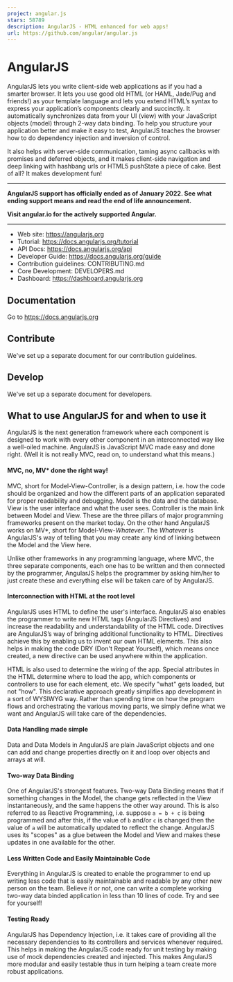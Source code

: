 ```yaml
---
project: angular.js
stars: 58789
description: AngularJS - HTML enhanced for web apps!
url: https://github.com/angular/angular.js
---
```


AngularJS
=========

AngularJS lets you write client-side web applications as if you had a smarter browser. It lets you use good old HTML (or HAML, Jade/Pug and friends!) as your template language and lets you extend HTML’s syntax to express your application’s components clearly and succinctly. It automatically synchronizes data from your UI (view) with your JavaScript objects (model) through 2-way data binding. To help you structure your application better and make it easy to test, AngularJS teaches the browser how to do dependency injection and inversion of control.

It also helps with server-side communication, taming async callbacks with promises and deferred objects, and it makes client-side navigation and deep linking with hashbang urls or HTML5 pushState a piece of cake. Best of all? It makes development fun!

* * *

**AngularJS support has officially ended as of January 2022. See what ending support means and read the end of life announcement.**

**Visit angular.io for the actively supported Angular.**

* * *

-   Web site: https://angularjs.org
-   Tutorial: https://docs.angularjs.org/tutorial
-   API Docs: https://docs.angularjs.org/api
-   Developer Guide: https://docs.angularjs.org/guide
-   Contribution guidelines: CONTRIBUTING.md
-   Core Development: DEVELOPERS.md
-   Dashboard: https://dashboard.angularjs.org

Documentation
-------------

Go to https://docs.angularjs.org

Contribute
----------

We've set up a separate document for our contribution guidelines.

Develop
-------

We've set up a separate document for developers.

What to use AngularJS for and when to use it
--------------------------------------------

AngularJS is the next generation framework where each component is designed to work with every other component in an interconnected way like a well-oiled machine. AngularJS is JavaScript MVC made easy and done right. (Well it is not really MVC, read on, to understand what this means.)

#### MVC, no, MV\* done the right way!

MVC, short for Model-View-Controller, is a design pattern, i.e. how the code should be organized and how the different parts of an application separated for proper readability and debugging. Model is the data and the database. View is the user interface and what the user sees. Controller is the main link between Model and View. These are the three pillars of major programming frameworks present on the market today. On the other hand AngularJS works on MV\*, short for Model-View-_Whatever_. The _Whatever_ is AngularJS's way of telling that you may create any kind of linking between the Model and the View here.

Unlike other frameworks in any programming language, where MVC, the three separate components, each one has to be written and then connected by the programmer, AngularJS helps the programmer by asking him/her to just create these and everything else will be taken care of by AngularJS.

#### Interconnection with HTML at the root level

AngularJS uses HTML to define the user's interface. AngularJS also enables the programmer to write new HTML tags (AngularJS Directives) and increase the readability and understandability of the HTML code. Directives are AngularJS’s way of bringing additional functionality to HTML. Directives achieve this by enabling us to invent our own HTML elements. This also helps in making the code DRY (Don't Repeat Yourself), which means once created, a new directive can be used anywhere within the application.

HTML is also used to determine the wiring of the app. Special attributes in the HTML determine where to load the app, which components or controllers to use for each element, etc. We specify "what" gets loaded, but not "how". This declarative approach greatly simplifies app development in a sort of WYSIWYG way. Rather than spending time on how the program flows and orchestrating the various moving parts, we simply define what we want and AngularJS will take care of the dependencies.

#### Data Handling made simple

Data and Data Models in AngularJS are plain JavaScript objects and one can add and change properties directly on it and loop over objects and arrays at will.

#### Two-way Data Binding

One of AngularJS's strongest features. Two-way Data Binding means that if something changes in the Model, the change gets reflected in the View instantaneously, and the same happens the other way around. This is also referred to as Reactive Programming, i.e. suppose `a = b + c` is being programmed and after this, if the value of `b` and/or `c` is changed then the value of `a` will be automatically updated to reflect the change. AngularJS uses its "scopes" as a glue between the Model and View and makes these updates in one available for the other.

#### Less Written Code and Easily Maintainable Code

Everything in AngularJS is created to enable the programmer to end up writing less code that is easily maintainable and readable by any other new person on the team. Believe it or not, one can write a complete working two-way data binded application in less than 10 lines of code. Try and see for yourself!

#### Testing Ready

AngularJS has Dependency Injection, i.e. it takes care of providing all the necessary dependencies to its controllers and services whenever required. This helps in making the AngularJS code ready for unit testing by making use of mock dependencies created and injected. This makes AngularJS more modular and easily testable thus in turn helping a team create more robust applications.
